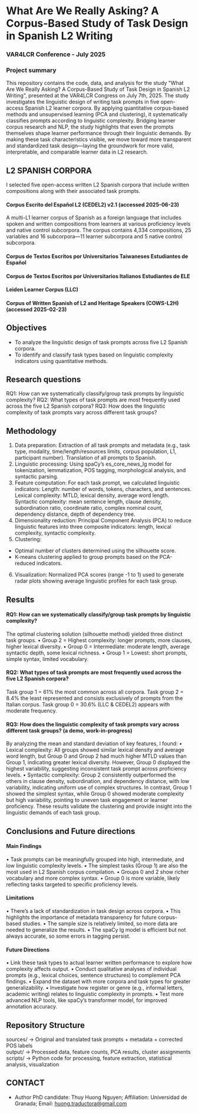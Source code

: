 # What Are We Really Asking? A Corpus-Based Study of Task Design in Spanish L2 Writing 
### VAR4LCR Conference - July 2025
### Project summary
This repository contains the code, data, and analysis for the study "What Are We Really Asking? A Corpus-Based Study of Task Design in Spanish L2 Writing", presented at the VAR4LCR Congress on July 7th, 2025. The study investigates the linguistic design of writing task prompts in five open-access Spanish L2 learner corpora. By applying quantitative corpus-based methods and unsupervised learning (PCA and clustering), it systematically classifies prompts according to linguistic complexity. Bridging learner corpus research and NLP, the study highlights that even the prompts themselves shape learner performance through their linguistic demands. By making these task characteristics visible, we move toward more transparent and standardized task design—laying the groundwork for more valid, interpretable, and comparable learner data in L2 research.
  
## L2 SPANISH CORPORA
I selected five open-access written L2 Spanish corpora that include written compositions along with their associated task prompts.
#### Corpus Escrito del Español L2 (CEDEL2) v2.1 (accessed 2025-06-23)
A multi-L1 learner corpus of Spanish as a foreign language that includes spoken and written compositions from learners at various proficiency levels and native control subcorpora. The corpus contains 4,334 compositions, 25 variables and 16 subcorpora—11 learner subcorpora and 5 native control subcorpora. 
#### Corpus de Textos Escritos por Universitarios Taiwaneses Estudiantes de Español

#### Corpus de Textos Escritos por Universitarios Italianos Estudiantes de ELE

#### Leiden Learner Corpus (LLC)

#### Corpus of Written Spanish of L2 and Heritage Speakers (COWS-L2H) (accessed 2025-02-23)

## Objectives
- To analyze the linguistic design of task prompts across five L2 Spanish corpora.
- To identify and classify task types based on linguistic complexity indicators using quantitative methods.

## Research questions
RQ1: How can we systematically classify/group task prompts by linguistic complexity?
RQ2: What types of task prompts are most frequently used across the five L2 Spanish corpora? 
RQ3: How does the linguistic complexity of task prompts vary across different task groups?

## Methodology
1. Data preparation: Extraction of all task prompts and metadata (e.g., task type, modality, time/length/resources limits, corpus population, L1, participant number). Translation of all prompts to Spanish.
2. Linguistic processing: Using spaCy’s es_core_news_lg model for tokenization, lemmatization, POS tagging, morphological analysis, and syntactic parsing.
3. Feature computation: For each task prompt, we calculated linguistic indicators:
Length: number of words, tokens, characters, and sentences.
Lexical complexity: MTLD, lexical density, average word length.
Syntactic complexity: mean sentence length, clause density, subordination ratio, coordinate ratio, complex nominal count, dependency distance, depth of dependency tree.
4. Dimensionality reduction: Principal Component Analysis (PCA) to reduce linguistic features into three composite indicators: length, lexical complexity, syntactic complexity.
5. Clustering:
- Optimal number of clusters determined using the silhouette score.
- K-means clustering applied to group prompts based on the PCA-reduced indicators.
6. Visualization: Normalized PCA scores (range -1 to 1) used to generate radar plots showing average linguistic profiles for each task group.

## Results
#### RQ1: How can we systematically classify/group task prompts by linguistic complexity?
The optimal clustering solution (silhouette method) yielded three distinct task groups.
•	Group 2 = Highest complexity: longer prompts, more clauses, higher lexical diversity.
•	Group 0 = Intermediate: moderate length, average syntactic depth, some lexical richness.
•	Group 1 = Lowest: short prompts, simple syntax, limited vocabulary.

#### RQ2: What types of task prompts are most frequently used across the five L2 Spanish corpora? 
Task group 1 = 61% the most common across all corpora.
Task group 2 = 8.4% the least represented and consists exclusively of prompts from the Italian corpus.
Task group 0 = 30.6% (LLC & CEDEL2) appears with moderate frequency.

#### RQ3: How does the linguistic complexity of task prompts vary across different task groups? (a demo, work-in-progress)
By analyzing the mean and standard deviation of key features, I found:
•	Lexical complexity: All groups showed similar lexical density and average word length, but Group 0 and Group 2 had much higher MTLD values than Group 1, indicating greater lexical diversity. However, Group 0 displayed the highest variability, suggesting inconsistent task prompt across proficiency levels.
•	Syntactic complexity: Group 2 consistently outperformed the others in clause density, subordination, and dependency distance, with low variability, indicating uniform use of complex structures. In contrast, Group 1 showed the simplest syntax, while Group 0 showed moderate complexity but high variability, pointing to uneven task engagement or learner proficiency.
These results validate the clustering and provide insight into the linguistic demands of each task group.

## Conclusions and Future directions
#### Main Findings
•	Task prompts can be meaningfully grouped into high, intermediate, and low linguistic complexity levels.
•	The simplest tasks (Group 1) are also the most used in L2 Spanish corpus compilation.
•	Groups 0 and 2 show richer vocabulary and more complex syntax.
•	Group 0 is more variable, likely reflecting tasks targeted to specific proficiency levels.

#### Limitations
•	There’s a lack of standardization in task design across corpora.
•	This highlights the importance of metadata transparency for future corpus-based studies.
•	The sample size is relatively limited, so more data are needed to generalize the results.
•	The spaCy lg model is efficient but not always accurate, so some errors in tagging persist.

#### Future Directions
•	Link these task types to actual learner written performance to explore how complexity affects output.
•	Conduct qualitative analyses of individual prompts (e.g., lexical choices, sentence structures) to complement PCA findings.
•	Expand the dataset with more corpora and task types for greater generalizability.
•	Investigate how register or genre (e.g., informal letters, academic writing) relates to linguistic complexity in prompts.
•	Test more advanced NLP tools, like spaCy’s transformer model, for improved annotation accuracy.


## Repository Structure
sources/    → Original and translated task prompts + metadata + corrected POS labels  
output/     → Processed data, feature counts, PCA results, cluster assignments  
scripts/    → Python code for processing, feature extraction, statistical analysis, visualization  

## CONTACT
- Author PhD candidate: Thuy Huong Nguyen; 
Affiliation: Universidad de Granada;
Email: huong.traductora@gmail.com
